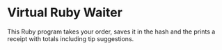 # Virtual Ruby Waiter

This Ruby program takes your order, saves it in the hash and the prints a receipt with totals including tip suggestions.


